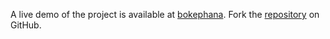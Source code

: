 A live demo of the project is available at [bokephana](https://bokephana.pages.dev).
Fork the [repository](https://github.com/untaokeroa) on GitHub.